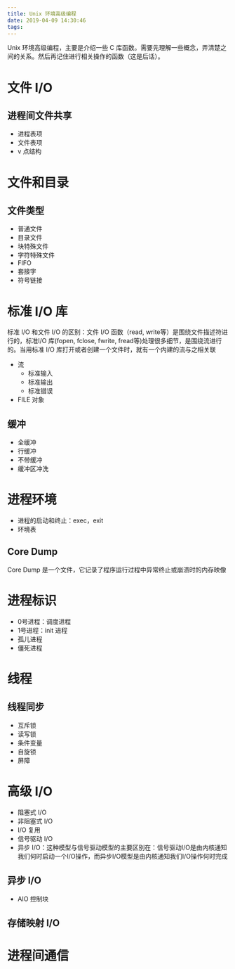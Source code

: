 ```yaml
---
title: Unix 环境高级编程
date: 2019-04-09 14:30:46
tags:
---
```


Unix 环境高级编程，主要是介绍一些 C 库函数。需要先理解一些概念，弄清楚之间的关系。然后再记住进行相关操作的函数（这是后话）。    
<!-- more -->

# 文件 I/O

## 进程间文件共享

- 进程表项
- 文件表项
- v 点结构

# 文件和目录

## 文件类型

- 普通文件
- 目录文件
- 块特殊文件
- 字符特殊文件
- FIFO
- 套接字
- 符号链接

# 标准 I/O 库

标准 I/O 和文件 I/O 的区别：文件 I/O 函数（read, write等）是围绕文件描述符进行的，标准I/O 库(fopen, fclose, fwrite, fread等)处理很多细节，是围绕流进行的。当用标准 I/O 库打开或者创建一个文件时，就有一个内建的流与之相关联

- 流
  - 标准输入
  - 标准输出
  - 标准错误
- FILE 对象

## 缓冲

- 全缓冲
- 行缓冲
- 不带缓冲
- 缓冲区冲洗

# 进程环境

- 进程的启动和终止：exec，exit
- 环境表

## Core Dump

Core Dump 是一个文件，它记录了程序运行过程中异常终止或崩溃时的内存映像

# 进程标识

- 0号进程：调度进程
- 1号进程：init 进程
- 孤儿进程
- 僵死进程

# 线程

## 线程同步

- 互斥锁
- 读写锁
- 条件变量
- 自旋锁
- 屏障

# 高级 I/O 

- 阻塞式 I/O
- 非阻塞式 I/O
- I/O 复用
- 信号驱动 I/O
- 异步 I/O：这种模型与信号驱动模型的主要区别在：信号驱动I/O是由内核通知我们何时启动一个I/O操作，而异步I/O模型是由内核通知我们I/O操作何时完成

## 异步 I/O

- AIO 控制块
  
## 存储映射 I/O


# 进程间通信


